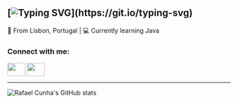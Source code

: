 [![Typing SVG](https://readme-typing-svg.herokuapp.com?font=Fira+Code&pause=1000&color=3CB860&width=435&lines=Hello%2C+I'm+Rafael+Cunha!)](https://git.io/typing-svg)
-----------------------------------------------------

📍 From Lisbon, Portugal  |  💻 Currently learning Java		




<h3 align="left">Connect with me:</h3>
<p align="left">
<a href="https://www.linkedin.com/in/rafaelafcunha" target="blank"><img align="center" src="https://cdn.jsdelivr.net/npm/simple-icons@3.0.1/icons/linkedin.svg" alt="" height="30" width="40" /></a>
<a href="mailto: rafaelpp9@gmail.com" target="blank"><img align="center" src="https://cdn.jsdelivr.net/npm/simple-icons@3.0.1/icons/gmail.svg" alt="" height="30" width="40" /></a>
</p>

------------------------------------------------

![Rafael Cunha's GitHub stats](https://github-readme-stats.vercel.app/api?username=rafapp9&show_icons=true&theme=vue-dark)
